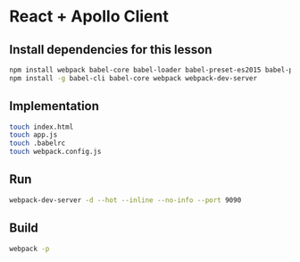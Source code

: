 # React + Apollo Client

## Install dependencies for this lesson

```bash
npm install webpack babel-core babel-loader babel-preset-es2015 babel-preset-react react react-dom apollo-client react-apollo graphql-tag
npm install -g babel-cli babel-core webpack webpack-dev-server
```

## Implementation

```bash
touch index.html
touch app.js
touch .babelrc
touch webpack.config.js
```

## Run

```bash
webpack-dev-server -d --hot --inline --no-info --port 9090
```

## Build

```bash
webpack -p
```